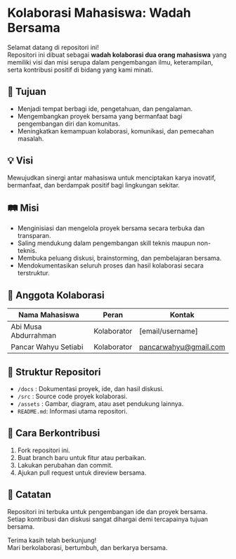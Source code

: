 # Kolaborasi Mahasiswa: Wadah Bersama

Selamat datang di repositori ini!  
Repositori ini dibuat sebagai **wadah kolaborasi dua orang mahasiswa** yang memiliki visi dan misi serupa dalam pengembangan ilmu, keterampilan, serta kontribusi positif di bidang yang kami minati.

## 🎯 Tujuan

- Menjadi tempat berbagi ide, pengetahuan, dan pengalaman.
- Mengembangkan proyek bersama yang bermanfaat bagi pengembangan diri dan komunitas.
- Meningkatkan kemampuan kolaborasi, komunikasi, dan pemecahan masalah.

## 💡 Visi

Mewujudkan sinergi antar mahasiswa untuk menciptakan karya inovatif, bermanfaat, dan berdampak positif bagi lingkungan sekitar.

## 🛤️ Misi

- Menginisiasi dan mengelola proyek bersama secara terbuka dan transparan.
- Saling mendukung dalam pengembangan skill teknis maupun non-teknis.
- Membuka peluang diskusi, brainstorming, dan pembelajaran bersama.
- Mendokumentasikan seluruh proses dan hasil kolaborasi secara terstruktur.

## 👥 Anggota Kolaborasi

| Nama Mahasiswa       | Peran       | Kontak                |
| ---------------------| ----------- | --------------------- |
| Abi Musa Abdurrahman | Kolaborator | [email/username]      |
| Pancar Wahyu Setiabi | Kolaborator | pancarwahyu@gmail.com |

## 📂 Struktur Repositori

- `/docs`    : Dokumentasi proyek, ide, dan hasil diskusi.
- `/src`     : Source code proyek kolaborasi.
- `/assets`  : Gambar, diagram, atau aset pendukung lainnya.
- `README.md`: Informasi utama repositori.

## 🚀 Cara Berkontribusi

1. Fork repositori ini.
2. Buat branch baru untuk fitur atau perbaikan.
3. Lakukan perubahan dan commit.
4. Ajukan pull request untuk direview bersama.

## 📢 Catatan

Repositori ini terbuka untuk pengembangan ide dan proyek bersama.  
Setiap kontribusi dan diskusi sangat dihargai demi tercapainya tujuan bersama.

Terima kasih telah berkunjung!  
Mari berkolaborasi, bertumbuh, dan berkarya bersama.
